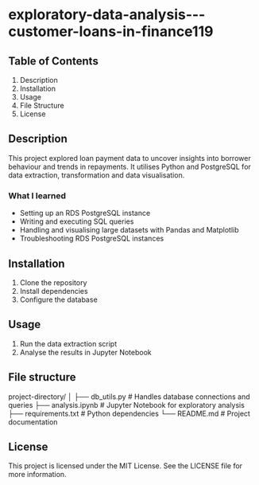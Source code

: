 # exploratory-data-analysis---customer-loans-in-finance119

## Table of Contents
1. Description 
2. Installation
3. Usage
4. File Structure
5. License 

## Description 
This project explored loan payment data to uncover insights into borrower behaviour and trends in repayments. It utilises Python and PostgreSQL for data extraction, transformation and data visualisation. 
### What I learned
- Setting up an RDS PostgreSQL instance
- Writing and executing SQL queries
- Handling and visualising large datasets with Pandas and Matplotlib
- Troubleshooting RDS PostgreSQL instances

## Installation
1. Clone the repository
2. Install dependencies
3. Configure the database

## Usage
1. Run the data extraction script
2. Analyse the results in Jupyter Notebook

## File structure
project-directory/
│
├── db_utils.py         # Handles database connections and queries
├── analysis.ipynb      # Jupyter Notebook for exploratory analysis
├── requirements.txt    # Python dependencies
└── README.md           # Project documentation

## License 
This project is licensed under the MIT License. See the LICENSE file for more information.
